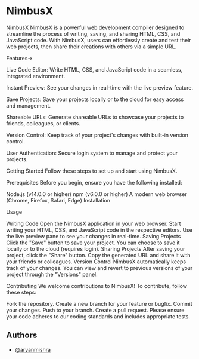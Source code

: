 
# NimbusX

NimbusX
NimbusX is a powerful web development compiler designed to streamline the process of writing, saving, and sharing HTML, CSS, and JavaScript code. With NimbusX, users can effortlessly create and test their web projects, then share their creations with others via a simple URL.

Features->

Live Code Editor: Write HTML, CSS, and JavaScript code in a seamless, integrated environment.

Instant Preview: See your changes in real-time with the live preview feature.

Save Projects: Save your projects locally or to the cloud for easy access and management.

Shareable URLs: Generate shareable URLs to showcase your projects to friends, colleagues, or clients.

Version Control: Keep track of your project's changes with built-in version control.

User Authentication: Secure login system to manage and protect your projects.

Getting Started
Follow these steps to set up and start using NimbusX.

Prerequisites
Before you begin, ensure you have the following installed:

Node.js (v14.0.0 or higher)
npm (v6.0.0 or higher)
A modern web browser (Chrome, Firefox, Safari, Edge)
Installation

Usage

Writing Code
Open the NimbusX application in your web browser.
Start writing your HTML, CSS, and JavaScript code in the respective editors.
Use the live preview pane to see your changes in real-time.
Saving Projects
Click the "Save" button to save your project.
You can choose to save it locally or to the cloud (requires login).
Sharing Projects
After saving your project, click the "Share" button.
Copy the generated URL and share it with your friends or colleagues.
Version Control
NimbusX automatically keeps track of your changes. You can view and revert to previous versions of your project through the "Versions" panel.

Contributing
We welcome contributions to NimbusX! To contribute, follow these steps:

Fork the repository.
Create a new branch for your feature or bugfix.
Commit your changes.
Push to your branch.
Create a pull request.
Please ensure your code adheres to our coding standards and includes appropriate tests.


## Authors

- [@aryanmishra](https://github.com/Aryan-Mac01)


